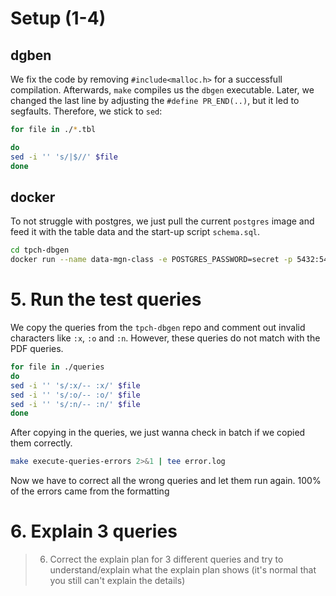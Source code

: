 # Setup (1-4)

## dgben

We fix the code by removing `#include<malloc.h>` for a successfull compilation. Afterwards, `make` compiles us the `dbgen` executable. Later, we changed the last line by adjusting the `#define PR_END(..)`, but it led to segfaults. Therefore, we stick to `sed`:

```bash
for file in ./*.tbl

do
sed -i '' 's/|$//' $file
done
```

## docker

To not struggle with postgres, we just pull the current `postgres` image and feed it with the table data and the start-up script `schema.sql`.

```bash
cd tpch-dbgen
docker run --name data-mgn-class -e POSTGRES_PASSWORD=secret -p 5432:5432 -v $(pwd)/100mb:/etc/data -v $(pwd)/schema.sql:/docker-entrypoint-initdb.d/schema.sql -d postgres
```


# 5. Run the test queries

We copy the queries from the `tpch-dbgen` repo and comment out invalid characters like `:x`, `:o` and `:n`. However, these queries do not match with the PDF queries.

```bash
for file in ./queries
do
sed -i '' 's/:x/-- :x/' $file
sed -i '' 's/:o/-- :o/' $file
sed -i '' 's/:n/-- :n/' $file
done
```

After copying in the queries, we just wanna check in batch if we copied them correctly.

```bash
make execute-queries-errors 2>&1 | tee error.log 
```

Now we have to correct all the wrong queries and let them run again. 100% of the errors came from the formatting

# 6. Explain 3 queries

> 6. Correct the explain plan for 3 different queries and try to understand/explain what the explain plan shows (it's normal that you still can't explain the details)